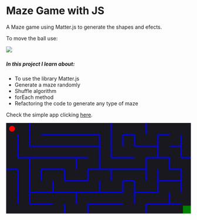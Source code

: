 # Maze Game with JS

A Maze game using Matter.js to generate the shapes and efects. 

To move the ball use:

![](moving.JPG)


##### In this project I learn about:
* To use the library Matter.js
* Generate a maze randomly
* Shuffle algorithm
* forEach method
* Refactoring the code to generate any type of maze


Check the simple app clicking [here](https://richardbmk.github.io/mazegame/).


![](maze.JPG)
